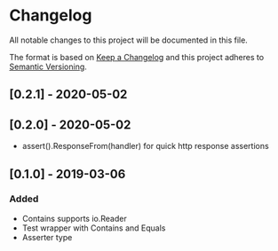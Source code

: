 # Changelog
All notable changes to this project will be documented in this file.

The format is based on [Keep a Changelog](http://keepachangelog.com/en/1.0.0/)
and this project adheres to [Semantic Versioning](http://semver.org/spec/v2.0.0.html).

## [0.2.1] - 2020-05-02
## [0.2.0] - 2020-05-02

- assert().ResponseFrom(handler) for quick http response assertions


## [0.1.0] - 2019-03-06
### Added

- Contains supports io.Reader
- Test wrapper with Contains and Equals
- Asserter type
